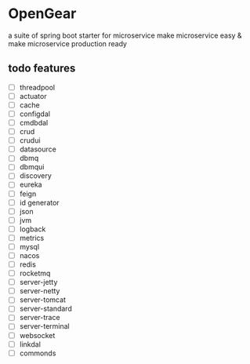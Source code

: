 # OpenGear
a suite of spring boot starter for microservice
make microservice easy & make microservice production ready

## todo features
- [ ] threadpool
- [ ] actuator
- [ ] cache
- [ ] configdal
- [ ] cmdbdal
- [ ] crud
- [ ] crudui
- [ ] datasource
- [ ] dbmq
- [ ] dbmqui
- [ ] discovery
- [ ] eureka
- [ ] feign
- [ ] id generator
- [ ] json
- [ ] jvm
- [ ] logback
- [ ] metrics
- [ ] mysql
- [ ] nacos
- [ ] redis
- [ ] rocketmq
- [ ] server-jetty
- [ ] server-netty
- [ ] server-tomcat
- [ ] server-standard
- [ ] server-trace
- [ ] server-terminal
- [ ] websocket
- [ ] linkdal
- [ ] commonds